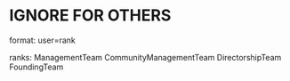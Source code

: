# IGNORE FOR OTHERS

format:
user=rank

ranks:
ManagementTeam
CommunityManagementTeam
DirectorshipTeam
FoundingTeam
